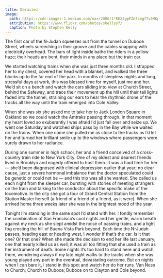 ```yaml
---
title: Derailed
image:
  path: https://cdn-images-1.medium.com/max/2000/1*EEX2gpFZn7cmgf7v6MKpBA.jpeg
  attribution: https://www.flickr.com/photos/skellysf/
  caption: Photo by Stephen Kelly
---
```


The first car of the N-Judah squeezes out from the tunnel on Duboce Street,
wheels screeching in their groove and the cables snapping with electricity
overhead. The bars of light inside bathe the riders in a yellow haze; their
heads are bent, their minds in any place but the train car.

We started watching trains when she was just three months old. I strapped her to my chest, covered her head with a blanket, and walked the three blocks up to the far end of the park. In months of sleepless nights and long, stressful days at work, this was blessed time for myself, just me and her. We’d sit on a bench and watch the cars sliding into view at Church Street, behind the Safeway, and trace their movement up the hill until their tail lights faded into the tunnel, straining our ears to hear the rhythmic drone of the tracks all the way until the train emerged into Cole Valley.

When she was six she asked me to take her to Jack London Square in Oakland so we could watch the Amtraks passing through. In that moment my heart loved so exuberantly I was afraid I’d just fall over and seize up. We went one Saturday and watched ships pass by in the Bay while we waited on the trains. When one came she pulled me as close to the tracks as I’d let her and turned her brilliant smile up to the windows where passengers were surely drawn to her radiance.

During one summer in high school, her and a friend conceived of a cross-country train ride to New York City. One of my oldest and dearest friends lived in Brooklyn and eagerly offered to host them. It was a hard time for her — she’d been diagnosed with clinical depression earlier that year; no clear cause, just a severe hormonal imbalance that the doctor speculated could be genetic or could not be — and this trip was all she wanted. She called us each night from the sleeper car, bursting with stories of meeting strangers on the train and talking to the conductor about the specific make of the locomotive. In the city she got a tour of Grand Central Station from the Station Master herself (a friend of a friend of a friend, as it were). When she arrived home three weeks later she was in the brightest mood of the year.

Tonight I’m standing in the same spot I’d stand with her. I fondly remember the combination of San Francisco’s cool nights and her gentle, warm breath against my neck as she slept amidst the noise of passing trains, and a light fog cresting the hill of Buena Vista Park beyond. Each time the N-Judah passes, heading east or heading west, I wonder if that’s the car. Is it that one? Or that one? When she made the decision to end her life last January, one that nearly killed us as well, it was all too fitting that she used a train as her instrument of death. Some nights it’s too hard to stand here and watch them, wondering always if my late night walks to the tracks when she was young played any part in the eventual, devastating outcome. But on nights when I can bare it, I stand in this spot and watch her do her runs. Van Ness to Church; Church to Duboce; Duboce on to Clayton and Cole beyond.
